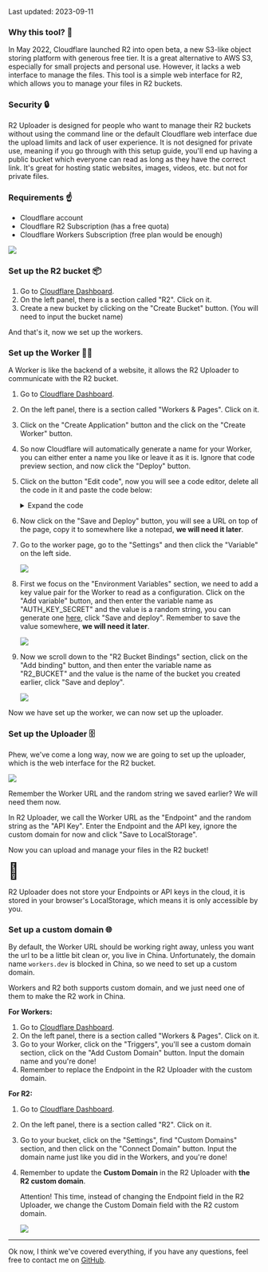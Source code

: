 Last updated: 2023-09-11

### Why this tool? 🤔

In May 2022, Cloudflare launched R2 into open beta, a new S3-like object storing platform with generous free tier. It is a great alternative to AWS S3, especially for small projects and personal use. However, it lacks a web interface to manage the files. This tool is a simple web interface for R2, which allows you to manage your files in R2 buckets.

### Security 🔒

R2 Uploader is designed for people who want to manage their R2 buckets without using the command line or the default Cloudflare web interface due the upload limits and lack of user experience. It is not designed for private use, meaning if you go through with this setup guide, you'll end up having a public bucket which everyone can read as long as they have the correct link. It's great for hosting static websites, images, videos, etc. but not for private files.

### Requirements ☝️

- Cloudflare account
- Cloudflare R2 Subscription (has a free quota)
- Cloudflare Workers Subscription (free plan would be enough)

![](https://worker-shrill-water-2ae4.jw1dev.workers.dev/dashboard.png)

### Set up the R2 bucket 📦

1. Go to [Cloudflare Dashboard](https://dash.cloudflare.com/).
2. On the left panel, there is a section called "R2". Click on it.
3. Create a new bucket by clicking on the "Create Bucket" button. (You will need to input the bucket name)

And that's it, now we set up the workers.

### Set up the Worker 👷‍♂️

A Worker is like the backend of a website, it allows the R2 Uploader to communicate with the R2 bucket.

1. Go to [Cloudflare Dashboard](https://dash.cloudflare.com/).
2. On the left panel, there is a section called "Workers & Pages". Click on it.
3. Click on the "Create Application" button and the click on the "Create Worker" button.
4. So now Cloudflare will automatically generate a name for your Worker, you can either enter a name you like or leave it as it is. Ignore that code preview section, and now click the "Deploy" button.
5. Click on the button "Edit code", now you will see a code editor, delete all the code in it and paste the code below:

   <details><summary>Expand the code</summary>
   
   ```js
    var hasValidHeader = (request, env) => {
      return request.headers.get('x-api-key') === env.AUTH_KEY_SECRET
    }
    function authorizeRequest(request, env, key) {
      switch (request.method) {
        case 'PUT':
          return hasValidHeader(request, env)
        case 'DELETE':
          return hasValidHeader(request, env)
        case 'PATCH':
          return hasValidHeader(request, env)
        case 'GET':
          return true
        case 'OPTIONS':
          return true
        default:
          return false
      }
    }
    var worker_default = {
      async fetch(request, env) {
        const url = new URL(request.url)
        const key = url.pathname.slice(1)
        if (!authorizeRequest(request, env, key)) {
          return new Response('Forbidden', { status: 403 })
        }
        switch (request.method) {
          case 'PUT':
            await env.R2_BUCKET.put(key, request.body)
            return new Response(`Put ${key} successfully!`, {
              headers: {
                'Access-Control-Allow-Origin': '*'
              }
            })
          case 'PATCH':
            let list = await env.R2_BUCKET.list()
            return new Response(JSON.stringify(list), {
              headers: {
                'Content-Type': 'application/json',
                'Access-Control-Allow-Origin': '*'
              }
            })
          case 'GET':
            const object = await env.R2_BUCKET.get(key)
            if (object === null) {
              return new Response('Object Not Found', { status: 404 })
            }
            const headers = new Headers()
            object.writeHttpMetadata(headers)
            headers.set('etag', object.httpEtag)
            headers.set('Access-Control-Allow-Origin', '*')
            return new Response(object.body, {
              headers
            })
          case 'DELETE':
            await env.R2_BUCKET.delete(key)
            return new Response('Deleted!', {
              headers: {
                'Access-Control-Allow-Origin': '*'
              }
            })
          case 'OPTIONS':
            return new Response(null, {
              headers: {
                'Access-Control-Allow-Origin': '*',
                'Access-Control-Allow-Methods': 'PUT, PATCH, GET, DELETE, OPTIONS',
                'Access-Control-Allow-Headers': 'Content-Type, x-api-key'
              }
            })
          default:
            return new Response('Method Not Allowed', {
              status: 405,
              headers: {
                'Access-Control-Allow-Methods': 'PUT, PATCH, GET, DELETE, OPTIONS',
                'Access-Control-Allow-Origin': '*'
              }
            })
        }
      }
    }
    export {
      worker_default as default
    }
   ```

   </details>

6. Now click on the "Save and Deploy" button, you will see a URL on top of the page, copy it to somewhere like a notepad, **we will need it later**.
7. Go to the worker page, go to the "Settings" and then click the "Variable" on the left side.

   ![](https://worker-shrill-water-2ae4.jw1dev.workers.dev/r2_page.png)

8. First we focus on the "Environment Variables" section, we need to add a key value pair for the Worker to read as a configuration. Click on the "Add variable" button, and then enter the variable name as "AUTH_KEY_SECRET" and the value is a random string, you can generate one [here](https://www.avast.com/random-password-generator), click "Save and deploy". Remember to save the value somewhere, **we will need it later**.
 
   ![](https://worker-shrill-water-2ae4.jw1dev.workers.dev/workers_api_key_setup.png)

9. Now we scroll down to the "R2 Bucket Bindings" section, click on the "Add binding" button, and then enter the variable name as "R2_BUCKET" and the value is the name of the bucket you created earlier, click "Save and deploy".

   ![](https://worker-shrill-water-2ae4.jw1dev.workers.dev/r2_bindings_to_worker.png)

Now we have set up the worker, we can now set up the uploader.

### Set up the Uploader 🗄️

Phew, we've come a long way, now we are going to set up the uploader, which is the web interface for the R2 bucket.

![](https://worker-shrill-water-2ae4.jw1dev.workers.dev/uploader_web_interface.png)

Remember the Worker URL and the random string we saved earlier? We will need them now.

In R2 Uploader, we call the Worker URL as the "Endpoint" and the random string as the "API Key". Enter the Endpoint and the API key, ignore the custom domain for now and click "Save to LocalStorage".

Now you can upload and manage your files in the R2 bucket!

<span style="font-size: 2rem">🎉</span>

R2 Uploader does not store your Endpoints or API keys in the cloud, it is stored in your browser's LocalStorage, which means it is only accessible by you.

### Set up a custom domain 🌐

By default, the Worker URL should be working right away, unless you want the url to be a little bit clean or, you live in China. Unfortunately, the domain name `workers.dev` is blocked in China, so we need to set up a custom domain.

Workers and R2 both supports custom domain, and we just need one of them to make the R2 work in China.

**For Workers:**

1. Go to [Cloudflare Dashboard](https://dash.cloudflare.com/).
2. On the left panel, there is a section called "Workers & Pages". Click on it.
3. Go to your Worker, click on the "Triggers", you'll see a custom domain section, click on the "Add Custom Domain" button. Input the domain name and you're done!
4. Remember to replace the Endpoint in the R2 Uploader with the custom domain.

**For R2:**

1. Go to [Cloudflare Dashboard](https://dash.cloudflare.com/).
2. On the left panel, there is a section called "R2". Click on it.
3. Go to your bucket, click on the "Settings", find "Custom Domains" section, and then click on the "Connect Domain" button. Input the domain name just like you did in the Workers, and you're done!
4. Remember to update the **Custom Domain** in the R2 Uploader with **the R2 custom domain**. 
   
   Attention! This time, instead of changing the Endpoint field in the R2 Uploader, we change the Custom Domain field with the R2 custom domain.
   
   ![](https://worker-shrill-water-2ae4.jw1dev.workers.dev/endpoint.png)


---

Ok now, I think we've covered everything, if you have any questions, feel free to contact me on [GitHub](https://github.com/jw-12138).